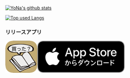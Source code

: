 <!--
**Astoremica/Astoremica** is a ✨ _special_ ✨ repository because its `README.md` (this file) appears on your GitHub profile.

Here are some ideas to get you started:

- 🔭 I’m currently working on ...
- 🌱 I’m currently learning ...
- 👯 I’m looking to collaborate on ...
- 🤔 I’m looking for help with ...
- 💬 Ask me about ...
- 📫 How to reach me: ...
- 😄 Pronouns: ...
- ⚡ Fun fact: ...
-->

<!-- リポジトリステータス -->
[![YoNa's github stats](https://github-readme-stats.vercel.app/api?username=Astoremica&hide=contribs&count_private=true&show_icons=true&theme=tokyonight)](https://github.com/Astoremica/)

<!-- ソースコード統計 -->
[![Top used Langs](https://github-readme-stats.vercel.app/api/top-langs/?username=Astoremica&layout=compact&theme=tokyonight)](https://github.com/Astoremica/)


### リリースアプリ

<img src="logo.png" height=100><a href="https://apps.apple.com/us/app/%E3%83%9E%E3%83%B3%E3%82%AC%E8%B3%BC%E5%85%A5%E3%83%81%E3%82%A7%E3%83%83%E3%82%AF/id1557278076?itsct=apps_box_badge&amp;itscg=30200"><img src="comicAppStore.png" height=100></a>

